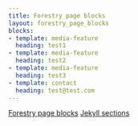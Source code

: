 ```yaml
---
title: Forestry page blocks
layout: forestry_page_blocks
blocks:
- template: media-feature
  heading: test1
- template: media-feature
  heading: test2
- template: media-feature
  heading: test3
- template: contact
  heading: test@test.com
---
```

[Forestry page blocks](/)
[Jekyll sections](/sections.html)